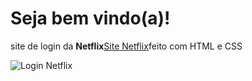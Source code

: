 # Seja bem vindo(a)!
site de login da **Netflix**[Site Netflix](https://netflix.com)feito com HTML e CSS

![Login Netflix](../clone-LoginNefilix/assets/img/site-completo.png)
